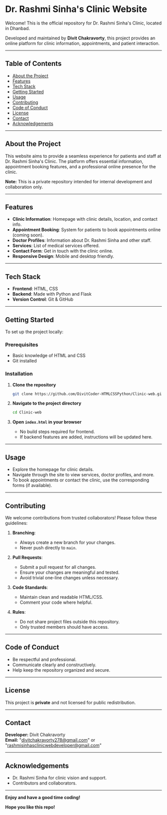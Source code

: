 # Dr. Rashmi Sinha's Clinic Website

Welcome! This is the official repository for Dr. Rashmi Sinha's Clinic, located in Dhanbad.

Developed and maintained by **Divit Chakravorty**, this project provides an online platform for clinic information, appointments, and patient interaction.

---

## Table of Contents

- [About the Project](#about-the-project)
- [Features](#features)
- [Tech Stack](#tech-stack)
- [Getting Started](#getting-started)
- [Usage](#usage)
- [Contributing](#contributing)
- [Code of Conduct](#code-of-conduct)
- [License](#license)
- [Contact](#contact)
- [Acknowledgements](#acknowledgements)

---

## About the Project

This website aims to provide a seamless experience for patients and staff at Dr. Rashmi Sinha's Clinic. The platform offers essential information, appointment booking features, and a professional online presence for the clinic.

**Note:** This is a private repository intended for internal development and collaboration only.

---

## Features

- **Clinic Information**: Homepage with clinic details, location, and contact info.
- **Appointment Booking**: System for patients to book appointments online (coming soon).
- **Doctor Profiles**: Information about Dr. Rashmi Sinha and other staff.
- **Services**: List of medical services offered.
- **Contact Form**: Get in touch with the clinic online.
- **Responsive Design**: Mobile and desktop friendly.

---

## Tech Stack

- **Frontend**: HTML, CSS  
- **Backend**: Made with Python and Flask 
- **Version Control**: Git & GitHub

---

## Getting Started

To set up the project locally:

### Prerequisites

- Basic knowledge of HTML and CSS
- Git installed

### Installation

1. **Clone the repository**
    ```bash
    git clone https://github.com/DivitCoder-HTMLCSSPython/Clinic-web.git
    ```

2. **Navigate to the project directory**
    ```bash
    cd Clinic-web
    ```

3. **Open `index.html` in your browser**
    - No build steps required for frontend.
    - If backend features are added, instructions will be updated here.

---

## Usage

- Explore the homepage for clinic details.
- Navigate through the site to view services, doctor profiles, and more.
- To book appointments or contact the clinic, use the corresponding forms (if available).

---

## Contributing

We welcome contributions from trusted collaborators! Please follow these guidelines:

1. **Branching**:  
   - Always create a new branch for your changes.
   - Never push directly to `main`.

2. **Pull Requests**:  
   - Submit a pull request for all changes.
   - Ensure your changes are meaningful and tested.
   - Avoid trivial one-line changes unless necessary.

3. **Code Standards**:  
   - Maintain clean and readable HTML/CSS.
   - Comment your code where helpful.

4. **Rules**:  
   - Do not share project files outside this repository.
   - Only trusted members should have access.

---

## Code of Conduct

- Be respectful and professional.
- Communicate clearly and constructively.
- Help keep the repository organized and secure.

---

## License

This project is **private** and not licensed for public redistribution.

---

## Contact

**Developer:** Divit Chakravorty  
**Email:** "divitchakravorty278@gmail.com" or "rashmisinhasclinicwebdeveloper@gmail.com"

---

## Acknowledgements

- Dr. Rashmi Sinha for clinic vision and support.
- Contributors and collaborators.

---

**Enjoy and have a good time coding!**

**Hope you like this repo!**
